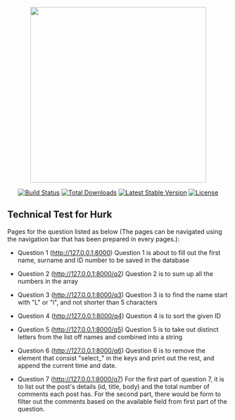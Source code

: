 <p align="center"><a href="https://laravel.com" target="_blank"><img src="https://raw.githubusercontent.com/laravel/art/master/logo-lockup/5%20SVG/2%20CMYK/1%20Full%20Color/laravel-logolockup-cmyk-red.svg" width="400"></a></p>

<p align="center">
<a href="https://travis-ci.org/laravel/framework"><img src="https://travis-ci.org/laravel/framework.svg" alt="Build Status"></a>
<a href="https://packagist.org/packages/laravel/framework"><img src="https://img.shields.io/packagist/dt/laravel/framework" alt="Total Downloads"></a>
<a href="https://packagist.org/packages/laravel/framework"><img src="https://img.shields.io/packagist/v/laravel/framework" alt="Latest Stable Version"></a>
<a href="https://packagist.org/packages/laravel/framework"><img src="https://img.shields.io/packagist/l/laravel/framework" alt="License"></a>
</p>

## Technical Test for Hurk

Pages for the question listed as below (The pages can be navigated using the navigation bar that has been prepared in every pages.):

- Question 1 (http://127.0.0.1:8000)
Question 1 is about to fill out the first name, surname and ID number to be saved in the database

- Question 2 (http://127.0.0.1:8000/q2)
Question 2 is to sum up all the numbers in the array

- Question 3 (http://127.0.0.1:8000/q3)
Question 3 is to find the name start with "L" or "l", and not shorter than 5 characters

- Question 4 (http://127.0.0.1:8000/q4)
Question 4 is to sort the given ID

- Question 5 (http://127.0.0.1:8000/q5)
Question 5 is to take out distinct letters from the list off names and combined into a string

- Question 6 (http://127.0.0.1:8000/q6)
Question 6 is to remove the element that consist "select_" in the keys and print out the rest, and append the current time and date.

- Question 7 (http://127.0.0.1:8000/q7)
For the first part of question 7, it is to list out the post's details (id, title, body) and the total number of comments each post has. 
For the second part, there would be form to filter out the comments based on the available field from first part of the question.




